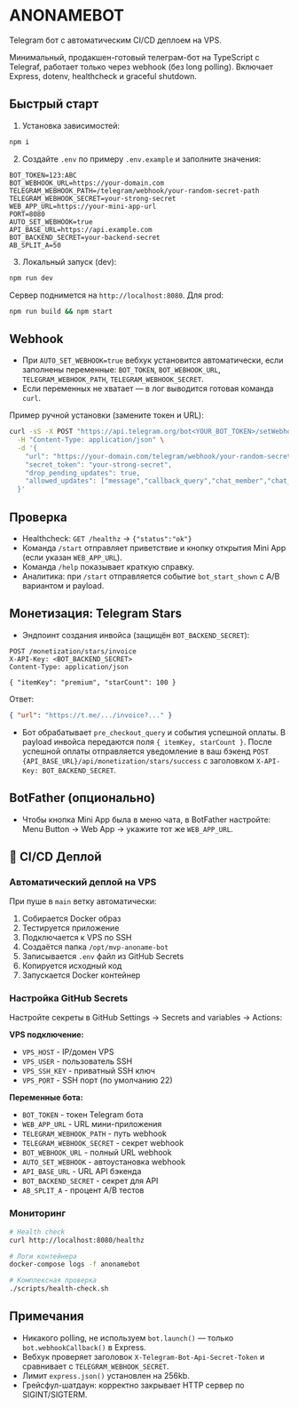 # ANONAMEBOT

Telegram бот с автоматическим CI/CD деплоем на VPS.

Минимальный, продакшен-готовый телеграм-бот на TypeScript с Telegraf, работает только через webhook (без long polling). Включает Express, dotenv, healthcheck и graceful shutdown.

## Быстрый старт

1. Установка зависимостей:

```bash
npm i
```

2. Создайте `.env` по примеру `.env.example` и заполните значения:

```env
BOT_TOKEN=123:ABC
BOT_WEBHOOK_URL=https://your-domain.com
TELEGRAM_WEBHOOK_PATH=/telegram/webhook/your-random-secret-path
TELEGRAM_WEBHOOK_SECRET=your-strong-secret
WEB_APP_URL=https://your-mini-app-url
PORT=8080
AUTO_SET_WEBHOOK=true
API_BASE_URL=https://api.example.com
BOT_BACKEND_SECRET=your-backend-secret
AB_SPLIT_A=50
```

3. Локальный запуск (dev):

```bash
npm run dev
```

Сервер поднимется на `http://localhost:8080`. Для prod:

```bash
npm run build && npm start
```

## Webhook

- При `AUTO_SET_WEBHOOK=true` вебхук установится автоматически, если заполнены переменные: `BOT_TOKEN`, `BOT_WEBHOOK_URL`, `TELEGRAM_WEBHOOK_PATH`, `TELEGRAM_WEBHOOK_SECRET`.
- Если переменных не хватает — в лог выводится готовая команда `curl`.

Пример ручной установки (замените токен и URL):

```bash
curl -sS -X POST "https://api.telegram.org/bot<YOUR_BOT_TOKEN>/setWebhook" \
  -H "Content-Type: application/json" \
  -d '{
    "url": "https://your-domain.com/telegram/webhook/your-random-secret-path",
    "secret_token": "your-strong-secret",
    "drop_pending_updates": true,
    "allowed_updates": ["message","callback_query","chat_member","chat_join_request"]
  }'
```

## Проверка

- Healthcheck: `GET /healthz` → `{"status":"ok"}`
- Команда `/start` отправляет приветствие и кнопку открытия Mini App (если указан `WEB_APP_URL`).
- Команда `/help` показывает краткую справку.
- Аналитика: при `/start` отправляется событие `bot_start_shown` с A/B вариантом и payload.

## Монетизация: Telegram Stars

- Эндпоинт создания инвойса (защищён `BOT_BACKEND_SECRET`):

```http
POST /monetization/stars/invoice
X-API-Key: <BOT_BACKEND_SECRET>
Content-Type: application/json

{ "itemKey": "premium", "starCount": 100 }
```

Ответ:

```json
{ "url": "https://t.me/.../invoice?..." }
```

- Бот обрабатывает `pre_checkout_query` и события успешной оплаты. В payload инвойса передаются поля `{ itemKey, starCount }`. После успешной оплаты отправляется уведомление в ваш бэкенд `POST {API_BASE_URL}/api/monetization/stars/success` с заголовком `X-API-Key: BOT_BACKEND_SECRET`.

## BotFather (опционально)

- Чтобы кнопка Mini App была в меню чата, в BotFather настройте: Menu Button → Web App → укажите тот же `WEB_APP_URL`.

## 🚀 CI/CD Деплой

### Автоматический деплой на VPS

При пуше в `main` ветку автоматически:
1. Собирается Docker образ
2. Тестируется приложение  
3. Подключается к VPS по SSH
4. Создаётся папка `/opt/mvp-anoname-bot`
5. Записывается `.env` файл из GitHub Secrets
6. Копируется исходный код
7. Запускается Docker контейнер

### Настройка GitHub Secrets

Настройте секреты в GitHub Settings → Secrets and variables → Actions:

**VPS подключение:**
- `VPS_HOST` - IP/домен VPS
- `VPS_USER` - пользователь SSH  
- `VPS_SSH_KEY` - приватный SSH ключ
- `VPS_PORT` - SSH порт (по умолчанию 22)

**Переменные бота:**
- `BOT_TOKEN` - токен Telegram бота
- `WEB_APP_URL` - URL мини-приложения
- `TELEGRAM_WEBHOOK_PATH` - путь webhook
- `TELEGRAM_WEBHOOK_SECRET` - секрет webhook
- `BOT_WEBHOOK_URL` - полный URL webhook
- `AUTO_SET_WEBHOOK` - автоустановка webhook
- `API_BASE_URL` - URL API бэкенда
- `BOT_BACKEND_SECRET` - секрет для API
- `AB_SPLIT_A` - процент A/B тестов

### Мониторинг

```bash
# Health check
curl http://localhost:8080/healthz

# Логи контейнера
docker-compose logs -f anonamebot

# Комплексная проверка
./scripts/health-check.sh
```

## Примечания

- Никакого polling, не используем `bot.launch()` — только `bot.webhookCallback()` в Express.
- Вебхук проверяет заголовок `X-Telegram-Bot-Api-Secret-Token` и сравнивает с `TELEGRAM_WEBHOOK_SECRET`.
- Лимит `express.json()` установлен на 256kb.
- Грейсфул-шатдаун: корректно закрывает HTTP сервер по SIGINT/SIGTERM.


